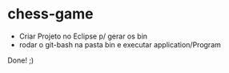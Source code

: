 # chess-game

- Criar Projeto no Eclipse p/ gerar os bin
- rodar o git-bash na pasta bin e executar application/Program

Done! ;)
